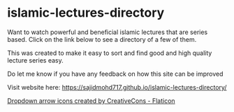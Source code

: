# islamic-lectures-directory

Want to watch powerful and beneficial islamic lectures that are series based. Click on the link below to see a directory of a few of them. 

This was created to make it easy to sort and find good and high quality lecture series easy. 

Do let me know if you have any feedback on how this site can be improved

Visit website here:
https://sajidmohd717.github.io/islamic-lectures-directory/

<a href="https://www.flaticon.com/free-icons/dropdown-arrow" title="dropdown arrow icons">Dropdown arrow icons created by CreativeCons - Flaticon</a>